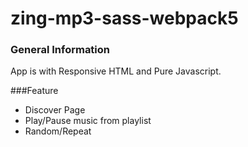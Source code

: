 # zing-mp3-sass-webpack5



### General Information
App is with Responsive HTML and Pure Javascript.




###Feature
- Discover Page
- Play/Pause music from playlist
- Random/Repeat

